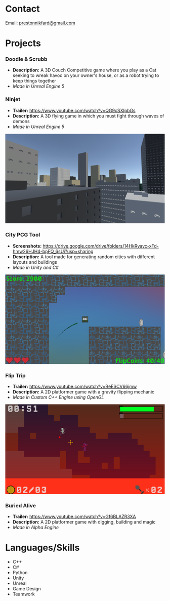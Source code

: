 # Contact
Email: prestonnikfard@gmail.com

# Projects
### Doodle & Scrubb
  * **Description:** A 3D Couch Competitive game where you play as a Cat seeking to wreak havoc on your owner's house, or as a robot trying to keep things together
  * *Made in Unreal Engine 5*
    
### Ninjet
  * **Trailer:** https://www.youtube.com/watch?v=QG9cSXIpbGs 
  * **Description:** A 3D flying game in which you must fight through waves of demons
  * *Made in Unreal Engine 5*  

![Picture of Generated City](https://github.com/preston-n/Projects/blob/main/Screenshots/CityPCG/City3.png?raw=true)
### City PCG Tool
  * **Screenshots:**  https://drive.google.com/drive/folders/14HkRyavc-xFd-hmw26HJH4-bpFQ_6sUi?usp=sharing
  * **Description:** A tool made for generating random cities with different layouts and buildings
  * *Made in Unity and C#*  

![Flip Trip Gameplay](https://github.com/preston-n/Projects/blob/main/Screenshots/FlipTrip/FlipTrip1.png?raw=true)
### Flip Trip
  * **Trailer:**  https://www.youtube.com/watch?v=BeESCV66jmw
  * **Description:** A 2D platformer game with a gravity flipping mechanic
  * *Made in Custom C++ Engine using OpenGL*  

![Buried Alive Gameplay](https://github.com/preston-n/Projects/blob/main/Screenshots/BuriedAlive/BuriedAlive4.png?raw=true)
### Buried Alive
  * **Trailer:**  https://www.youtube.com/watch?v=Gf6BLAZR3XA
  * **Description:** A 2D platformer game with digging, building and magic
  * *Made in Alpha Engine*  

# Languages/Skills
- C++
- C#
- Python
- Unity
- Unreal
- Game Design
- Teamwork
